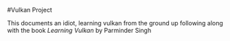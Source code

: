 #Vulkan Project

This documents an idiot, learning vulkan from the ground up following along with the book _Learning Vulkan_ by Parminder Singh